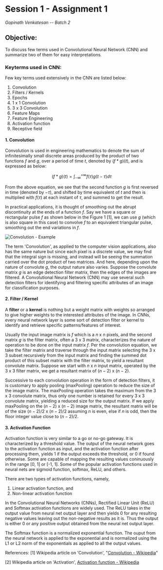 # Session 1 - Assignment 1
*Gopinath Venkatesan -- Batch 2*

## Objective:
To discuss few terms used in Convolutional Neural Network (CNN) and summarize two of them for easy interpretations.

### Keyterms used in CNN:
Few key terms used extensively in the CNN are listed below:
1. Convolution
2. Filters / Kernels
3. Epochs
4. 1 x 1 Convolution
5. 3 x 3 Convolution
6. Feature Maps
7. Feature Engineering
8. Activation function
9. Receptive field

#### 1. Convolution
Convolution is used in engineering mathematics to denote the sum of infinitesimally small discrete areas produced by the product of two functions $f$ and $g$, over a period of time $t$, denoted by $(f*g)(t)$, and is expressed as below:

$$(f*g)(t) = \int^{+\infty}_{-\infty} f(\tau)g(t-\tau)d\tau$$

From the above equation, we see that the second function $g$ is first reversed in time (denoted by *$-\tau$*), and shifted by time equivalent of *t* and then is multiplied with $f(\tau)$ at each instant of $\tau$, and summed to get the result.

In practical applications, it is thought of smoothing out the abrupt discontinuity at the ends of a function $f$. Say we have a square or rectangular pulse $f$ as shown below in the Figure 1 [1], we can use $g$ (which is also square in this case) to convolve $f$ to an equivalent triangular pulse, smoothing out the end variations in $f$.

![Convolution - Example](https://upload.wikimedia.org/wikipedia/commons/6/6a/Convolution_of_box_signal_with_itself2.gif "f convolved by g, (f*g)(t)")

The term 'Convolution', as applied to the computer vision applications, also has the same nature but since each pixel is a discrete value, we may find that the integral sign is missing, and instead will be seeing the summation carried over the dot product of two matrices. And here, depending upon the nature of convolute $g$, the output nature also varies. Suppose the convolute matrix $g$ is an edge detection filter matrix, then the edges of the images are filtered. A Convolutional Neural Network (CNN) may use several such detection filters for identifying and filtering specific attributes of an image for classification purposes.

#### 2. Filter / Kernel
A **filter** or a **kernel** is nothing but a weight matrix with weights so arranged to give higher weights to the interested attributes of the image. In CNNs, every neural network layer is some sort of detection filter or kernel to identify and retrieve specific patterns/features of interest. 

Usually the input image matrix is $f$ which is a $n$ x $n$ pixels, and the second matrix $g$ is the filter matrix, often a 3 x 3 matrix, characterizes the nature of operation to be done on the input matrix $f$. Per the convolution equation, we take the filter matrix and traverse through the input matrix selecting the 3 x 3 subset recursively from the input matrix and finding the summed dot product of this subset matrix with the filter matrix, to yield a resultant convolute matrix. Suppose we start with $n$ x $n$ input matrix, operated by the 3 x 3 filter matrix, we get a resultant matrix of ($n-2$) x ($n-2$).

Successive to each convolution operation in the form of detection filters, it is customary to apply pooling (maxPooling) operation to reduce the size of the image matrix. The maxPooling operation takes the maximum from the 3 x 3 convolute matrix, thus only one number is retained for every 3 x 3 convolute matrix, yielding a reduced size for the output matrix. If we apply maxPooling on the ($n-2$) x ($n-2$) image matrix, the resultant matrix will be of the size ($n-2$)/2 x ($n-2$)/2 assuming $n$ is even, else if $n$ is odd, then the floor integer value close to $(n-2)/2$.


#### 3. Activation Function

Activation function is very similar to a go or no-go gateway. It is characterized by a threshold value. The output of the neural network goes to the activation function as input, and the activation function after processing them, yields 1 if the output exceeds the threshold, or 0 if found otherwise. Some are capable of mapping the resulting values coninuously in the range [0, 1] or [-1, 1]. Some of the popular activation functions used in neural nets are sigmoid function, softmax, ReLU, and others.

There are two types of activation functions, namely, 
1. Linear activation function, and
2. Non-linear activation function

In the Convolutional Neural Networks (CNNs), Rectified Linear Unit (ReLU) and Softmax activation functions are widely used. The ReLU takes in the output value from neural net output layer and then yields 0 for any resulting negative values leaving out the non-negative results as it is. Thus the output is either 0 or any positive output obtained from the neural net output layer.

The Softmax function is a normalized exponential function. The ouput from the neural network is applied to the exponential and is normalized using the L1 or L2 norm of the exponentials as applied to all the output values.



References:
[1] Wikipedia article on 'Convolution', "[Convolution - Wikipedia](https://en.wikipedia.org/wiki/Convolution)"

[2] Wikipedia article on 'Activation', [Activation function - Wikipedia](https://en.wikipedia.org/wiki/Activation_function)





















